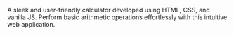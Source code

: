 A sleek and user-friendly calculator developed using HTML, CSS, and vanilla JS.
Perform basic arithmetic operations effortlessly with this intuitive web application.
